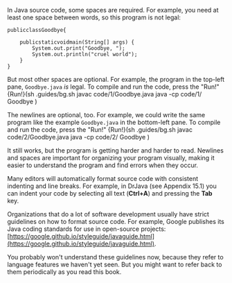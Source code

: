 In Java source code, some spaces are required.
For example, you need at least one space between words, so this program is not legal:

```code
publicclassGoodbye{

    publicstaticvoidmain(String[] args) {
        System.out.print("Goodbye, ");
        System.out.println("cruel world");
    }
}
```

But most other spaces are optional.
For example, the program in the top-left pane, `Goodbye.java` *is* legal.
To compile and run the code, press the "Run!"
{Run!}(sh .guides/bg.sh javac code/1/Goodbye.java java -cp code/1/ Goodbye )




The newlines are optional, too.
For example, we could write the same program like the example `Goodbye.java` in the bottom-left pane.
To compile and run the code, press the "Run!"
{Run!}(sh .guides/bg.sh javac code/2/Goodbye.java java -cp code/2/ Goodbye )




It still works, but the program is getting harder and harder to read.
Newlines and spaces are important for organizing your program visually, making it easier to understand the program and find errors when they occur.

Many editors will automatically format source code with consistent indenting and line breaks.
For example, in DrJava (see Appendix 15.1) you can indent your code by selecting all text (**Ctrl+A**) and pressing the **Tab** key.






Organizations that do a lot of software development usually have strict guidelines on how to format source code.
For example, Google publishes its Java coding standards for use in open-source projects: [https://google.github.io/styleguide/javaguide.html](https://google.github.io/styleguide/javaguide.html).

You probably won't understand these guidelines now, because they refer to language features we haven't yet seen.
But you might want to refer back to them periodically as you read this book.